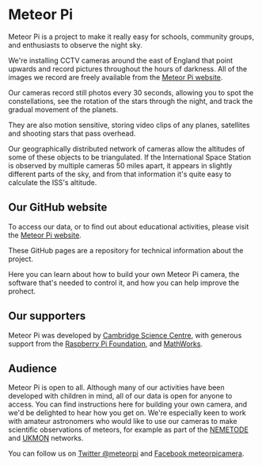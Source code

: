 # Meteor Pi

Meteor Pi is a project to make it really easy for schools, community groups, and enthusiasts to observe the night sky.

We're installing CCTV cameras around the east of England that point upwards and record pictures throughout the hours of darkness. All of the images we record are freely available from the [Meteor Pi website](http://meteorpi.cambridgesciencecentre.org/).

Our cameras record still photos every 30 seconds, allowing you to spot the constellations, see the rotation of the stars through the night, and track the gradual movement of the planets.

They are also motion sensitive, storing video clips of any planes, satellites and shooting stars that pass overhead.

Our geographically distributed network of cameras allow the altitudes of some of these objects to be triangulated. If the International Space Station is observed by multiple cameras 50 miles apart, it appears in slightly different parts of the sky, and from that information it's quite easy to calculate the ISS's altitude.

## Our GitHub website

To access our data, or to find out about educational activities, please visit the [Meteor Pi website](http://meteorpi.cambridgesciencecentre.org/).

These GitHub pages are a repository for technical information about the project.

Here you can learn about how to build your own Meteor Pi camera, the software that's needed to control it, and how you can help improve the prohect.

## Our supporters

Meteor Pi was developed by [Cambridge Science Centre](http://www.cambridgesciencecentre.org/), with generous support from the [Raspberry Pi Foundation](https://www.raspberrypi.org/), and [MathWorks](http://uk.mathworks.com).

## Audience

Meteor Pi is open to all. Although many of our activities have been developed with children in mind, all of our data is open for anyone to access. You can find instructions here for building your own camera, and we'd be delighted to hear how you get on. We're especially keen to work with amateur astronomers who would like to use our cameras to make scientific observations of meteors, for example as part of the [NEMETODE](http://www.nemetode.org) and [UKMON](http://www.ukmeteornetwork.co.uk) networks.

You can follow us on [Twitter @meteorpi](https://twitter.com/meteorpi) and [Facebook meteorpicamera](https://www.facebook.com/meteorpicamera).

